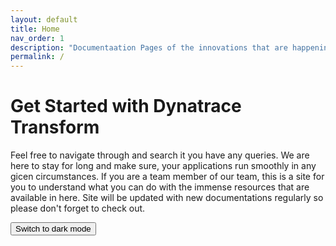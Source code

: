 ```yaml
---
layout: default
title: Home
nav_order: 1
description: "Documentaation Pages of the innovations that are happening in India ACE Services team."
permalink: /
---
```


# Get Started with Dynatrace Transform
Feel free to navigate through and search it you have any queries. We are here to stay for long and make sure, your applications run smoothly in any gicen circumstances. If you are a team member of our team, this is a site for you to understand what you can do with the immense resources that are available in here. Site will be updated with new documentations regularly so please don't forget to check out. 

<button class="btn js-toggle-dark-mode">Switch to dark mode</button>

<script>
const toggleDarkMode = document.querySelector('.js-toggle-dark-mode');

jtd.addEvent(toggleDarkMode, 'click', function(){
  if (jtd.getTheme() === 'dark') {
    jtd.setTheme('light');
    toggleDarkMode.textContent = 'Switch to dark mode';
  } else {
    jtd.setTheme('dark');
    toggleDarkMode.textContent = 'Return to the light side';
  }
});
</script>

